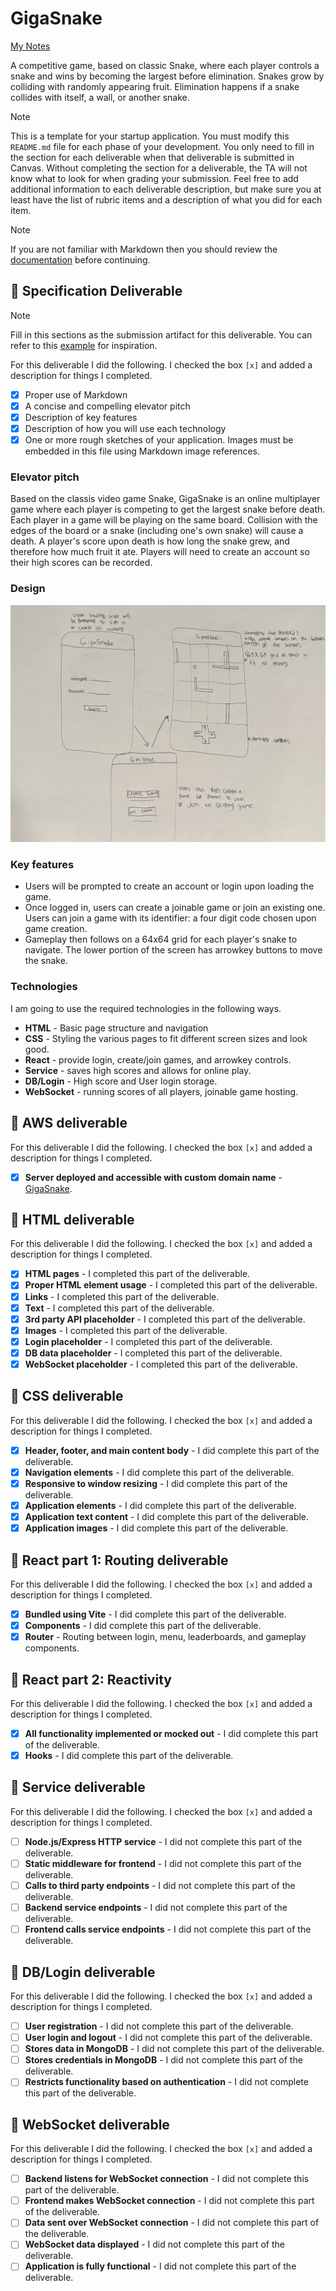 # GigaSnake

[My Notes](notes.md)

A competitive game, based on classic Snake, where each player controls a snake and wins by becoming the largest before elimination. Snakes grow by colliding with randomly appearing fruit. Elimination happens if a snake collides with itself, a wall, or another snake.


> [!NOTE]
>  This is a template for your startup application. You must modify this `README.md` file for each phase of your development. You only need to fill in the section for each deliverable when that deliverable is submitted in Canvas. Without completing the section for a deliverable, the TA will not know what to look for when grading your submission. Feel free to add additional information to each deliverable description, but make sure you at least have the list of rubric items and a description of what you did for each item.

> [!NOTE]
>  If you are not familiar with Markdown then you should review the [documentation](https://docs.github.com/en/get-started/writing-on-github/getting-started-with-writing-and-formatting-on-github/basic-writing-and-formatting-syntax) before continuing.

## 🚀 Specification Deliverable

> [!NOTE]
>  Fill in this sections as the submission artifact for this deliverable. You can refer to this [example](https://github.com/webprogramming260/startup-example/blob/main/README.md) for inspiration.

For this deliverable I did the following. I checked the box `[x]` and added a description for things I completed.

- [x] Proper use of Markdown
- [x] A concise and compelling elevator pitch
- [x] Description of key features
- [x] Description of how you will use each technology
- [x] One or more rough sketches of your application. Images must be embedded in this file using Markdown image references.

### Elevator pitch

Based on the classis video game Snake, GigaSnake is an online multiplayer game where each player is competing to get the largest snake before death. Each player in a game will be playing on the same board. Collision with the edges of the board or a snake (including one's own snake) will cause a death. A player's score upon death is how long the snake grew, and therefore how much fruit it ate. Players will need to create an account so their high scores can be recorded.

### Design

![Image of a handdrawn layout for the pages of the game described above.](DesignImage.jpeg)

### Key features

- Users will be prompted to create an account or login upon loading the game.
- Once logged in, users can create a joinable game or join an existing one. Users can join a game with its identifier: a four digit code chosen upon game creation.
- Gameplay then follows on a 64x64 grid for each player's snake to navigate. The lower portion of the screen has arrowkey buttons to move the snake.

### Technologies

I am going to use the required technologies in the following ways.

- **HTML** - Basic page structure and navigation
- **CSS** - Styling the various pages to fit different screen sizes and look good.
- **React** - provide login, create/join games, and arrowkey controls.
- **Service** - saves high scores and allows for online play.
- **DB/Login** - High score and User login storage.
- **WebSocket** - running scores of all players, joinable game hosting.

## 🚀 AWS deliverable

For this deliverable I did the following. I checked the box `[x]` and added a description for things I completed.

- [X] **Server deployed and accessible with custom domain name** - [GigaSnake](https://gigasnake.click).

## 🚀 HTML deliverable

For this deliverable I did the following. I checked the box `[x]` and added a description for things I completed.

- [X] **HTML pages** - I completed this part of the deliverable.
- [X] **Proper HTML element usage** - I completed this part of the deliverable.
- [X] **Links** - I completed this part of the deliverable.
- [X] **Text** - I completed this part of the deliverable.
- [X] **3rd party API placeholder** - I completed this part of the deliverable.
- [X] **Images** - I completed this part of the deliverable.
- [X] **Login placeholder** - I completed this part of the deliverable.
- [X] **DB data placeholder** - I completed this part of the deliverable.
- [X] **WebSocket placeholder** - I completed this part of the deliverable.

## 🚀 CSS deliverable

For this deliverable I did the following. I checked the box `[x]` and added a description for things I completed.

- [X] **Header, footer, and main content body** - I did complete this part of the deliverable.
- [X] **Navigation elements** - I did complete this part of the deliverable.
- [X] **Responsive to window resizing** - I did complete this part of the deliverable.
- [X] **Application elements** - I did complete this part of the deliverable.
- [X] **Application text content** - I did complete this part of the deliverable.
- [X] **Application images** - I did complete this part of the deliverable.

## 🚀 React part 1: Routing deliverable

For this deliverable I did the following. I checked the box `[x]` and added a description for things I completed.

- [X] **Bundled using Vite** - I did complete this part of the deliverable.
- [X] **Components** - I did complete this part of the deliverable.
- [X] **Router** - Routing between login, menu, leaderboards, and gameplay components.

## 🚀 React part 2: Reactivity

For this deliverable I did the following. I checked the box `[x]` and added a description for things I completed.

- [X] **All functionality implemented or mocked out** - I did complete this part of the deliverable.
- [X] **Hooks** - I did complete this part of the deliverable.

## 🚀 Service deliverable

For this deliverable I did the following. I checked the box `[x]` and added a description for things I completed.

- [ ] **Node.js/Express HTTP service** - I did not complete this part of the deliverable.
- [ ] **Static middleware for frontend** - I did not complete this part of the deliverable.
- [ ] **Calls to third party endpoints** - I did not complete this part of the deliverable.
- [ ] **Backend service endpoints** - I did not complete this part of the deliverable.
- [ ] **Frontend calls service endpoints** - I did not complete this part of the deliverable.

## 🚀 DB/Login deliverable

For this deliverable I did the following. I checked the box `[x]` and added a description for things I completed.

- [ ] **User registration** - I did not complete this part of the deliverable.
- [ ] **User login and logout** - I did not complete this part of the deliverable.
- [ ] **Stores data in MongoDB** - I did not complete this part of the deliverable.
- [ ] **Stores credentials in MongoDB** - I did not complete this part of the deliverable.
- [ ] **Restricts functionality based on authentication** - I did not complete this part of the deliverable.

## 🚀 WebSocket deliverable

For this deliverable I did the following. I checked the box `[x]` and added a description for things I completed.

- [ ] **Backend listens for WebSocket connection** - I did not complete this part of the deliverable.
- [ ] **Frontend makes WebSocket connection** - I did not complete this part of the deliverable.
- [ ] **Data sent over WebSocket connection** - I did not complete this part of the deliverable.
- [ ] **WebSocket data displayed** - I did not complete this part of the deliverable.
- [ ] **Application is fully functional** - I did not complete this part of the deliverable.
